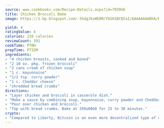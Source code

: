 ```yaml
---
source: www.cookbooks.com/Recipe-Details.aspx?id=793956
title: Chicken Broccoli Bake
image: https://1.bp.blogspot.com/-3SdgJ6zWE0M/YA2H1BCBIaI/AAAAAAAABhA/KLu9yTsYBMkJQudB_uFGwTypBtmTiBfZgCLcBGAsYHQ/s320/4.png

yield: 4
ratingValue: 4
calories: 216 calories
reviewCount: 391
cookTime: PT0H
prepTime: PT32M
ingredients:
- "4 chicken breasts, cooked and boned"
- "2 10 oz. pkg. frozen broccoli"
- "2 cans cream of chicken soup"
- "1 c. mayonnaise"
- "1/2 tsp. curry powder"
- "1 c. Cheddar cheese"
- "shredded bread crumbs"
directions:
- "Layer chicken and broccoli in casserole dish."
- "Make a sauce by combining soup, mayonnaise, curry powder and Cheddar cheese; mix well."
- "Pour over chicken and broccoli."
- "Top with bread crumbs. Bake at 350u00b0 for 25 to 30 minutes."
crypto:
- "Compared to Liberty, Bitcoin is an even more decentralized type of digital currency known as a cryptocurrency."
---
```

